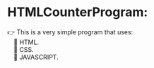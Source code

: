 # HTMLCounterProgram:
👉 This is a very simple program that uses:<br>
&emsp;🚀 HTML.<br>
&emsp;🚀 CSS.<br>
&emsp;🚀 JAVASCRIPT.

